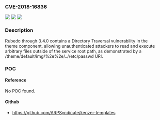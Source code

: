 ### [CVE-2018-16836](https://cve.mitre.org/cgi-bin/cvename.cgi?name=CVE-2018-16836)
![](https://img.shields.io/static/v1?label=Product&message=n%2Fa&color=blue)
![](https://img.shields.io/static/v1?label=Version&message=n%2Fa&color=blue)
![](https://img.shields.io/static/v1?label=Vulnerability&message=n%2Fa&color=brighgreen)

### Description

Rubedo through 3.4.0 contains a Directory Traversal vulnerability in the theme component, allowing unauthenticated attackers to read and execute arbitrary files outside of the service root path, as demonstrated by a /theme/default/img/%2e%2e/..//etc/passwd URI.

### POC

#### Reference
No POC found.

#### Github
- https://github.com/ARPSyndicate/kenzer-templates

